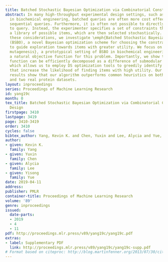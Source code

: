 ```yaml
---
title: Batched Stochastic Bayesian Optimization via Combinatorial Constraints Design
abstract: In many high-throughput experimental design settings, such as those common
  in biochemical engineering, batched queries are often more cost effective than one-by-one
  sequential queries. Furthermore, it is often not possible to directly choose items
  to query. Instead, the experimenter specifies a set of constraints that generates
  a library of possible items, which are then selected stochastically. Motivated by
  these considerations, we investigate \emph{Batched Stochastic Bayesian Optimization}
  (BSBO), a novel Bayesian optimization scheme for choosing the constraints in order
  to guide exploration towards items with greater utility. We focus on \emph{site-saturation
  mutagenesis}, a prototypical setting of BSBO in biochemical engineering, and propose
  a natural objective function for this problem. Importantly, we show that our objective
  function can be efficiently decomposed as a difference of submodular functions (DS),
  which allows us to employ DS optimization tools to greedily identify sets of constraints
  that increase the likelihood of finding items with high utility. Our experimental
  results show that our algorithm outperforms common heuristics on both synthetic
  and two real protein datasets.
layout: inproceedings
series: Proceedings of Machine Learning Research
id: yang19c
month: 0
tex_title: Batched Stochastic Bayesian Optimization via Combinatorial Constraints
  Design
firstpage: 3410
lastpage: 3419
page: 3410-3419
order: 3410
cycles: false
bibtex_author: Yang, Kevin K. and Chen, Yuxin and Lee, Alycia and Yue, Yisong
author:
- given: Kevin K.
  family: Yang
- given: Yuxin
  family: Chen
- given: Alycia
  family: Lee
- given: Yisong
  family: Yue
date: 2019-04-11
address: 
publisher: PMLR
container-title: Proceedings of Machine Learning Research
volume: '89'
genre: inproceedings
issued:
  date-parts:
  - 2019
  - 4
  - 11
pdf: http://proceedings.mlr.press/v89/yang19c/yang19c.pdf
extras:
- label: Supplementary PDF
  link: http://proceedings.mlr.press/v89/yang19c/yang19c-supp.pdf
# Format based on citeproc: http://blog.martinfenner.org/2013/07/30/citeproc-yaml-for-bibliographies/
---
```

